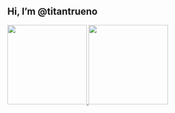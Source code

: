 ## Hi, I’m @titantrueno

<!---
titantrueno/titantrueno is a ✨ special ✨ repository because its `README.md` (this file) appears on your GitHub profile.
You can click the Preview link to take a look at your changes.
--->
<div>
  <a href="https://github.com/titantrueno">
  <img height="180em" src="https://github-readme-stats.vercel.app/api?username=titantrueno&show_icons=true&bg_color=30,e96443,904e95&title_color=fff&text_color=fff") />
  <img height="180em" src="https://github-readme-stats.vercel.app/api/top-langs/?username=titantrueno&show_icons=true&bg_color=30,e96443,904e95&title_color=fff&text_color=fff") /> 
</div>
